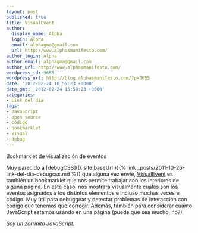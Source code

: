 ```yaml
---
layout: post
published: true
title: VisualEvent
author:
  display_name: Alpha
  login: Alpha
  email: alphagma@gmail.com
  url: http://www.alphasmanifesto.com/
author_login: Alpha
author_email: alphagma@gmail.com
author_url: http://www.alphasmanifesto.com/
wordpress_id: 3655
wordpress_url: http://blog.alphasmanifesto.com/?p=3655
date: '2012-02-24 10:59:23 +0000'
date_gmt: '2012-02-24 15:59:23 +0000'
categories:
- Link del día
tags:
- JavaScript
- open source
- código
- bookmarklet
- visual
- debug
---
```


Bookmarklet de visualización de eventos


Muy parecido a [debugCSS]({{ site.baseUrl }}{% link _posts/2011-10-26-link-del-dia-debugcss.md %}) que alguna vez envié, [VisualEvent](https://github.com/DataTables/VisualEvent) es también un bookmarklet que nos permite trabajar con los interiores de alguna página. En este caso, nos mostrará visualmente cuáles son los eventos asignados a los distintos elementos e incluso muchas veces el código. Muy útil para debuggear y detectar problemas de interacción con código que tenemos que corregir. Además, también para considerar cuánto JavaScript estamos usando en una página (puede que sea mucho, no?)

_Soy un zorrinito JavaScript._
